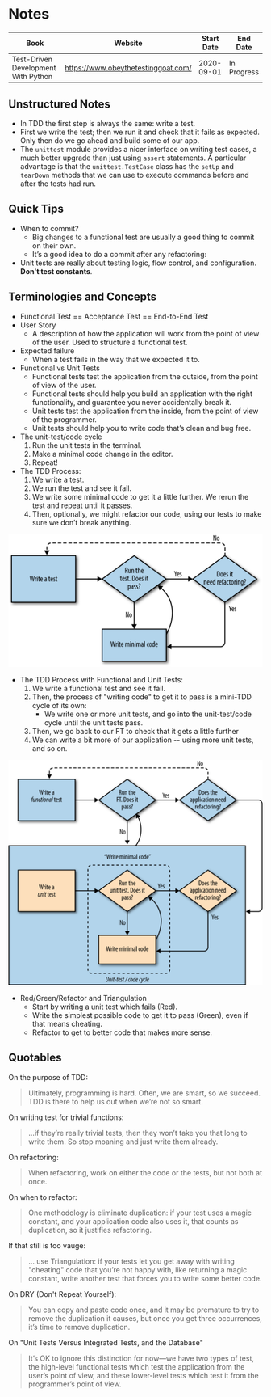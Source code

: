 # Notes

| Book | Website |  Start Date | End Date |
| --- | --- | --- | --- |
| Test-Driven Development With Python | https://www.obeythetestinggoat.com/ | 2020-09-01 | In Progress |

## Unstructured Notes

- In TDD the first step is always the same: write a test.
- First we write the test; then we run it and check that it fails as expected. Only then do we go ahead and build some 
of our app.
- The `unittest` module provides a nicer interface on writing test cases, a much better upgrade than just using `assert`
statements. A particular advantage is that the `unittest.TestCase` class has the `setUp` and `tearDown` methods that we
can use to execute commands before and after the tests had run.

## Quick Tips

- When to commit?
    - Big changes to a functional test are usually a good thing to commit on their own.
    - It’s a good idea to do a commit after any refactoring:
- Unit tests are really about testing logic, flow control, and configuration. **Don't test constants**.

## Terminologies and Concepts

- Functional Test == Acceptance Test == End-to-End Test
- User Story
    - A description of how the application will work from the point of view of the user. Used to structure a functional test.
- Expected failure
    - When a test fails in the way that we expected it to.
- Functional vs Unit Tests
    - Functional tests test the application from the outside, from the point of view of the user.
    - Functional tests should help you build an application with the right functionality, and guarantee you never 
    accidentally break it. 
    - Unit tests test the application from the inside, from the point of view of the programmer.
    - Unit tests should help you to write code that’s clean and bug free. 
- The unit-test/code cycle
    1. Run the unit tests in the terminal.
    2. Make a minimal code change in the editor.
    3. Repeat!
- The TDD Process:
    1. We write a test. 
    2. We run the test and see it fail. 
    3. We write some minimal code to get it a little further. We rerun the test and repeat until it passes. 
    4. Then, optionally, we might refactor our code, using our tests to make sure we don’t break anything.
    
![](assets/overall-tdd-process.png)

- The TDD Process with Functional and Unit Tests:
    1. We write a functional test and see it fail.
    2. Then, the process of "writing code" to get it to pass is a mini-TDD cycle of its own: 
        - We write one or more unit tests, and go into the unit-test/code cycle until the unit tests pass. 
    3. Then, we go back to our FT to check that it gets a little further
    4. We can write a bit more of our application -- using more unit tests, and so on.
    
![](assets/tdd-process-with-functional-and-unit-tests.png)

- Red/Green/Refactor and Triangulation
    - Start by writing a unit test which fails (Red).
    - Write the simplest possible code to get it to pass (Green), even if that means cheating.
    - Refactor to get to better code that makes more sense.



## Quotables

On the purpose of TDD:

> Ultimately, programming is hard. Often, we are smart, so we succeed. TDD is there to help us out when we’re not so smart. 

On writing test for trivial functions:

> ...if they’re really trivial tests, then they won’t take you that long to write them. So stop moaning and just write them already.

On refactoring:

> When refactoring, work on either the code or the tests, but not both at once. 

On when to refactor:

> One methodology is eliminate duplication: if your test uses a magic constant, and your application code also uses it, 
that counts as duplication, so it justifies refactoring. 

If that still is too vauge:

> ... use Triangulation: if your tests let you get away with writing "cheating" code that you’re not happy with, like 
returning a magic constant, write another test that forces you to write some better code. 

On DRY (Don't Repeat Yourself):

> You can copy and paste code once, and it may be premature to try to remove the duplication it causes, but once you 
get three occurrences, it’s time to remove duplication.

On "Unit Tests Versus Integrated Tests, and the Database"

> It’s OK to ignore this distinction for now—​we have two types of test, the high-level functional tests which test 
the application from the user’s point of view, and these lower-level tests which test it from the programmer’s point of
view.